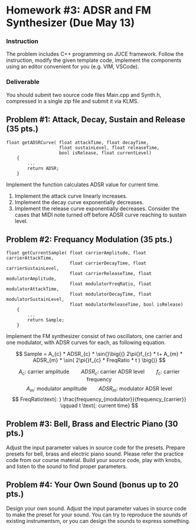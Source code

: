 # Homework #3: ADSR and FM Synthesizer (Due May 13)

### Instruction
The problem includes C++ programming on JUCE framework. Follow the instruction, modify the given template code, implement the components using an editor convenient for you (e.g. VIM, VSCode).  

### Deliverable 
You should submit two source code files Main.cpp and Synth.h, compressed in a single zip file and submit it via KLMS.


## Problem \#1: Attack, Decay, Sustain and Release (35 pts.)
```
float getADSRCurve( float attackTime, float decayTime,
                    float sustainLevel, float releaseTime,
                    bool isRelease, float currentLevel)
    {
        ...
        return ADSR;
    }
```

Implement the function calculates ADSR value for current time.
1. Implement the attack curve linearly increases.
2. Implement the decay curve exponentially decreases.
3. Implement the release curve exponentially decreases. Consider the cases that MIDI note turned off before ADSR curve reaching to sustain level.

## Problem \#2: Frequancy Modulation (35 pts.)

```
float getCurrentSample( float carrierAmplitude, float carrierAttackTime,
                        float carrierDecayTime, float carrierSustainLevel,
                        float carrierReleaseTime, float modulatorAmplitude,
                        float modulatorFreqRatio, float modulatorAttackTime,
                        float modulatorDecayTime, float modulatorSustainLevel,
                        float modulatorReleaseTime, bool isRelease)
    {
        ...
        return Sample;
    }
```

Implement the FM synthesizer consist of two oscillators, one carrier and one modulator, with ADSR curves for each, as following equation.

$$ Sample = A_{c} * ADSR_{c} * \sin{}\big{(} 2\pi{}f_{c} * t+ A_{m} * ADSR_{m} * \sin( 2\pi{}f_{c} * FreqRatio * t ) \big{)} $$

$$ A_{c}\text{: carrier amplitude}\qquad ADSR_{c}\text{: carrier ADSR level} \qquad  f_{c}\text{: carrier frequency} $$
$$ A_{m}\text{: modulator amplitude} \qquad  ADSR_{m}\text{: modulator ADSR level} $$
$$ FreqRatio\text{: } \frac{frequency_{modulator}}{frequency_{carrier}} \qquad t \text{: current time} $$

## Problem \#3: Bell, Brass and Electric Piano (30 pts.)

Adjust the input parameter values in source code for the presets.
Prepare presets for bell, brass and electric piano sound.
Please refer the practice code from our course material.
Build your source code, play with knobs, and listen to the sound to find proper parameters.

## Problem \#4: Your Own Sound (bonus up to 20 pts.)

Design your own sound.
Adjust the input parameter values in source code to make the preset for your sound.
You can try to reproduce the sounds of existing instrumentsm, or you can design the sounds to express something.


